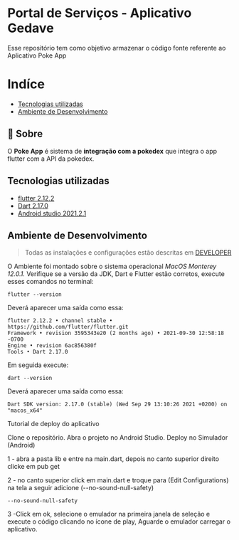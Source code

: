 #  Portal de Serviços - Aplicativo Gedave
Esse repositório tem como objetivo armazenar o código fonte referente ao Aplicativo Poke App

**Indíce**
===========
- [Tecnologias utilizadas](#tecnologias-utilizadas)
- [Ambiente de Desenvolvimento](#ambiente-de-desenvolvimento)

## 📄 Sobre

O **Poke App** é sistema de **integração com a pokedex** que integra o app flutter com a API da pokedex.

##	Tecnologias utilizadas
- [flutter 2.12.2](https://flutter.dev/)
- [Dart 2.17.0](https://dart.dev/)
- [Android studio 2021.2.1](https://developer.android.com/studio?hl=pt&gclid=CjwKCAiA78aNBhAlEiwA7B76p5-Y9mY1XYuJmiEp3gOn6FwNNnGx-dEEFn--t6VhynkxLvHu7XJSjBoCsZ4QAvD_BwE&gclsrc=aw.ds)

##	Ambiente de Desenvolvimento

> Todas as instalações e configurações estão descritas em [DEVELOPER](DEVELOPER.md)

O Ambiente foi montado sobre o sistema operacional *MacOS Monterey  12.0.1.*
Verifique se a versão da JDK, Dart e Flutter estão corretos, execute esses comandos no terminal:

    flutter --version
Deverá aparecer uma saída como essa:

	flutter 2.12.2 • channel stable • https://github.com/flutter/flutter.git
    Framework • revision 3595343e20 (2 months ago) • 2021-09-30 12:58:18 -0700
    Engine • revision 6ac856380f
    Tools • Dart 2.17.0
Em seguida execute:

    dart --version
Deverá aparecer uma saída como essa:

    Dart SDK version: 2.17.0 (stable) (Wed Sep 29 13:10:26 2021 +0200) on "macos_x64"

Tutorial de deploy do aplicativo

Clone o repositório.
Abra o projeto no Android Studio.
Deploy no Simulador (Android)

1 - abra a pasta lib e entre na main.dart, depois no canto superior direito clicke em pub get

2 - no canto superior click em main.dart e troque para (Edit Configurations) na tela a seguir adicione (--no-sound-null-safety)

    --no-sound-null-safety

3 -Click em ok, selecione o emulador na primeira janela de seleção e execute o código clicando no ícone de play, Aguarde o emulador carregar o aplicativo.